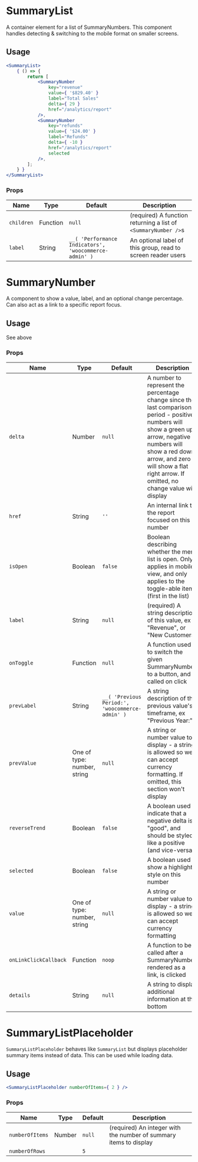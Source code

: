 SummaryList
===

A container element for a list of SummaryNumbers. This component handles detecting & switching to the mobile format on smaller screens.

## Usage

```jsx
<SummaryList>
	{ () => {
		return [
			<SummaryNumber
				key="revenue"
				value={ '$829.40' }
				label="Total Sales"
				delta={ 29 }
				href="/analytics/report"
			/>,
			<SummaryNumber
				key="refunds"
				value={ '$24.00' }
				label="Refunds"
				delta={ -10 }
				href="/analytics/report"
				selected
			/>,
		];
	} }
</SummaryList>
```

### Props

Name | Type | Default | Description
--- | --- | --- | ---
`children` | Function | `null` | (required) A function returning a list of `<SummaryNumber />`s
`label` | String | `__( 'Performance Indicators', 'woocommerce-admin' )` | An optional label of this group, read to screen reader users


SummaryNumber
===

A component to show a value, label, and an optional change percentage. Can also act as a link to a specific report focus.

## Usage

See above

### Props

Name | Type | Default | Description
--- | --- | --- | ---
`delta` | Number | `null` | A number to represent the percentage change since the last comparison period - positive numbers will show a green up arrow, negative numbers will show a red down arrow, and zero will show a flat right arrow. If omitted, no change value will display
`href` | String | `''` | An internal link to the report focused on this number
`isOpen` | Boolean | `false` | Boolean describing whether the menu list is open. Only applies in mobile view, and only applies to the toggle-able item (first in the list)
`label` | String | `null` | (required) A string description of this value, ex "Revenue", or "New Customers"
`onToggle` | Function | `null` | A function used to switch the given SummaryNumber to a button, and called on click
`prevLabel` | String | `__( 'Previous Period:', 'woocommerce-admin' )` | A string description of the previous value's timeframe, ex "Previous Year:"
`prevValue` | One of type: number, string | `null` | A string or number value to display - a string is allowed so we can accept currency formatting. If omitted, this section won't display
`reverseTrend` | Boolean | `false` | A boolean used to indicate that a negative delta is "good", and should be styled like a positive (and vice-versa)
`selected` | Boolean | `false` | A boolean used to show a highlight style on this number
`value` | One of type: number, string | `null` | A string or number value to display - a string is allowed so we can accept currency formatting
`onLinkClickCallback` | Function | `noop` | A function to be called after a SummaryNumber, rendered as a link, is clicked
`details` | String | `null`| A string to display additional information at the bottom

SummaryListPlaceholder
===

`SummaryListPlaceholder` behaves like `SummaryList` but displays placeholder summary items instead of data. This can be used while loading data.

## Usage

```jsx
<SummaryListPlaceholder numberOfItems={ 2 } />
```

### Props

Name | Type | Default | Description
--- | --- | --- | ---
`numberOfItems` | Number | `null` | (required) An integer with the number of summary items to display
`numberOfRows` |  | `5` | 
